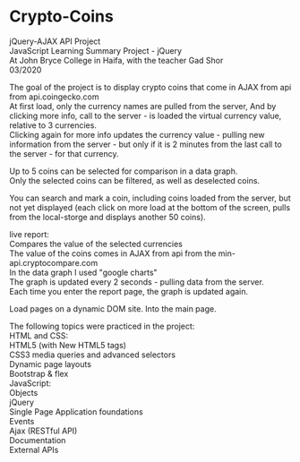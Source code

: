 # Crypto-Coins

jQuery-AJAX API Project<br>
JavaScript Learning Summary Project - jQuery<br>
At John Bryce College in Haifa, with the teacher Gad Shor<br>
03/2020

 <p class="text-left">The goal of the project is to display crypto coins that come in AJAX from api from api.coingecko.com<br>
                                At first load, only the currency names are pulled from the server, And by clicking more info, call to the server - is loaded the virtual currency value, relative to 3 currencies.<br>
                                Clicking again for more info updates the currency value - pulling new information from the server - but only if it is 2 minutes from the last call to the server - for that currency.</p>

<p class="text-left">Up to 5 coins can be selected for comparison in a data graph.<br>
Only the selected coins can be filtered, as well as deselected coins.</p>

<p class="text-left">You can search and mark a coin, including coins loaded from the server, but not yet displayed (each click on more load at the bottom of the screen, pulls from the local-storge and displays another 50 coins).</p>

<p class="text-left">live report:<br>
Compares the value of the selected currencies<br>
The value of the coins comes in AJAX from api from the min-api.cryptocompare.com<br>
In the data graph I used "google charts"<br>
The graph is updated every 2 seconds - pulling data from the server.<br>
Each time you enter the report page, the graph is updated again.</p>

<p class="text-left">Load pages on a dynamic DOM site. Into the main page.</p>

The following topics were practiced in the project:<br>
HTML and CSS:<br>
HTML5 (with New HTML5 tags)<br>
CSS3 media queries and advanced selectors<br>
Dynamic page layouts<br>
Bootstrap & flex<br>
JavaScript:<br>
Objects<br>
jQuery<br>
Single Page Application foundations<br>
Events<br>
Ajax (RESTful API)<br>
Documentation<br>
External APIs<br>
